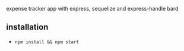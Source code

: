 expense tracker app with express, sequelize and express-handle bard

## installation

- `npm install && npm start`
